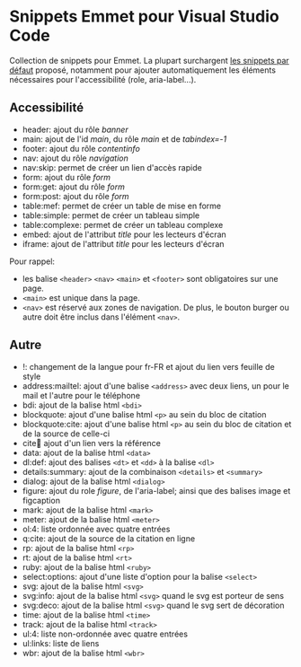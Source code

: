 # Snippets Emmet pour Visual Studio Code

Collection de snippets pour Emmet. La plupart surchargent [les snippets par défaut](https://github.com/emmetio/snippets/blob/master/html.json) proposé, notamment pour ajouter automatiquement les éléments nécessaires pour l'accessibilité (role, aria-label...).

## Accessibilité
- header: ajout du rôle *banner*
- main: ajout de l'id *main*, du rôle *main* et de *tabindex=-1*
- footer: ajout du rôle *contentinfo*
- nav: ajout du rôle *navigation*
- nav:skip: permet de créer un lien d'accès rapide
- form: ajout du rôle *form*
- form:get: ajout du rôle *form*
- form:post: ajout du rôle *form*
- table:mef: permet de créer un table de mise en forme
- table:simple: permet de créer un tableau simple
- table:complexe: permet de créer un tableau complexe
- embed: ajout de l'attribut *title* pour les lecteurs d'écran
- iframe: ajout de l'attribut *title* pour les lecteurs d'écran

Pour rappel:
- les balise `<header>` `<nav>` `<main>` et `<footer>` sont obligatoires sur une page.
- `<main>` est unique dans la page.
- `<nav>` est réservé aux zones de navigation. De plus, le bouton burger ou autre doit être inclus dans l'élément `<nav>`.

## Autre
- !: changement de la langue pour fr-FR et ajout du lien vers feuille de style
- address:mailtel: ajout d'une balise `<address>` avec deux liens, un pour le mail et l'autre pour le téléphone
- bdi: ajout de la balise html `<bdi>`
- blockquote: ajout d'une balise html `<p>` au sein du bloc de citation
- blockquote:cite: ajout d'une balise html `<p>` au sein du bloc de citation et de la source de celle-ci
- cite:link: ajout d'un lien vers la référence
- data: ajout de la balise html `<data>`
- dl:def: ajout des balises `<dt>` et `<dd>` à la balise `<dl>`
- details:summary: ajout de la combinaison `<details>` et `<summary>`
- dialog: ajout de la balise html `<dialog>`
- figure: ajout du role *figure*, de l'aria-label; ainsi que des balises image et figcaption
- mark: ajout de la balise html `<mark>`
- meter: ajout de la balise html `<meter>`
- ol:4: liste ordonnée avec quatre entrées
- q:cite: ajout de la source de la citation en ligne
- rp: ajout de la balise html `<rp>`
- rt: ajout de la balise html `<rt>`
- ruby: ajout de la balise html `<ruby>`
- select:options: ajout d'une liste d'option pour la balise `<select>`
- svg: ajout de la balise html `<svg>`
- svg:info: ajout de la balise html `<svg>` quand le svg est porteur de sens
- svg:deco: ajout de la balise html `<svg>` quand le svg sert de décoration
- time: ajout de la balise html `<time>`
- track: ajout de la balise html `<track>`
- ul:4: liste non-ordonnée avec quatre entrées
- ul:links: liste de liens
- wbr: ajout de la balise html `<wbr>`

